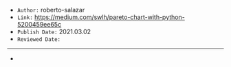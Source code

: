 

- `Author:` roberto-salazar
- `Link:` <https://medium.com/swlh/pareto-chart-with-python-5200459ee65c>
- `Publish Date:` 2021.03.02
- `Reviewed Date:` 

---

-

